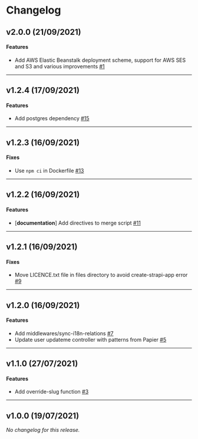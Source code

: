 # Changelog

## v2.0.0 (21/09/2021)

#### Features

-  Add AWS Elastic Beanstalk deployment scheme, support for AWS SES and S3 and various improvements [#1](https://github.com/principalstudio/strapi-template-basic/issues/1)

---

## v1.2.4 (17/09/2021)

#### Features

-  Add postgres dependency [#15](https://github.com/principalstudio/strapi-template-basic/issues/15)

---

## v1.2.3 (16/09/2021)

#### Fixes

-  Use `npm ci` in Dockerfile [#13](https://github.com/principalstudio/strapi-template-basic/issues/13)

---

## v1.2.2 (16/09/2021)

#### Features

- [**documentation**] Add directives to merge script [#11](https://github.com/principalstudio/strapi-template-basic/issues/11)

---

## v1.2.1 (16/09/2021)

#### Fixes

-  Move LICENCE.txt file in files directory to avoid create-strapi-app error [#9](https://github.com/principalstudio/strapi-template-basic/issues/9)

---

## v1.2.0 (16/09/2021)

#### Features

-  Add middlewares/sync-i18n-relations [#7](https://github.com/principalstudio/strapi-template-basic/issues/7)
-  Update user updateme controller with patterns from Papier [#5](https://github.com/principalstudio/strapi-template-basic/issues/5)

---

## v1.1.0 (27/07/2021)

#### Features

-  Add override-slug function [#3](https://github.com/principalstudio/strapi-template-basic/issues/3)

---

## v1.0.0 (19/07/2021)
*No changelog for this release.*
